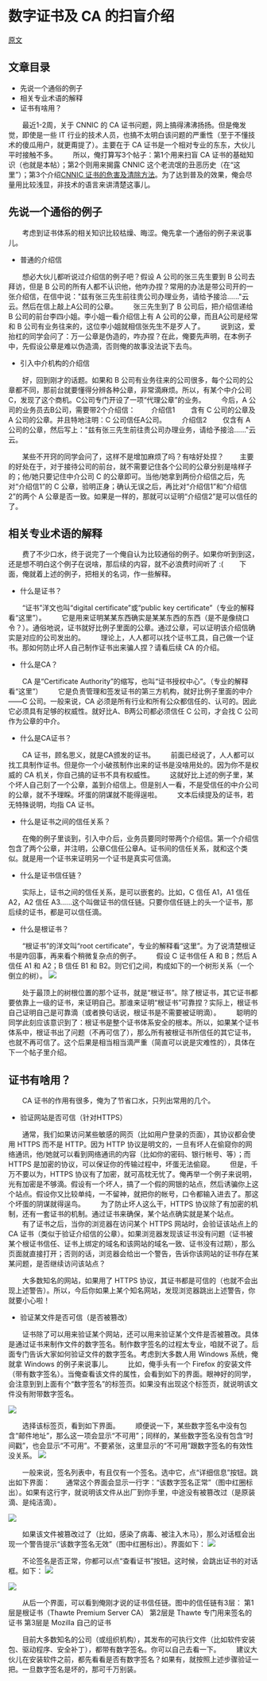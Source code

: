# 数字证书及 CA 的扫盲介绍

[原文](http://program-think.blogspot.com/2010/02/introduce-digital-certificate-and-ca.html)

## 文章目录

- 先说一个通俗的例子
- 相关专业术语的解释
- 证书有啥用？

　　最近1-2周，关于 CNNIC 的 CA 证书问题，网上搞得沸沸扬扬。但是俺发觉，即使是一些 IT 行业的技术人员，也搞不太明白该问题的严重性（至于不懂技术的傻瓜用户，就更甭提了）。主要在于 CA 证书是一个相对专业的东东，大伙儿平时接触不多。
　　所以，俺打算写3个帖子：第1个用来扫盲 CA 证书的基础知识（也就是本帖）；第2个则用来揭露 CNNIC 这个老流氓的丑恶历史（在“这里”）；第3个介绍[CNNIC 证书的危害及清除方法](2015_05_23_005.md)。为了达到普及的效果，俺会尽量用比较浅显，非技术的语言来讲清楚这事儿。

## 先说一个通俗的例子

　　考虑到证书体系的相关知识比较枯燥、晦涩。俺先拿一个通俗的例子来说事儿。

- 普通的介绍信

　　想必大伙儿都听说过介绍信的例子吧？假设 A 公司的张三先生要到 B 公司去拜访，但是 B 公司的所有人都不认识他，他咋办捏？常用的办法是带公司开的一张介绍信，在信中说："兹有张三先生前往贵公司办理业务，请给予接洽......"云云。然后在信上敲上A公司的公章。
　　张三先生到了 B 公司后，把介绍信递给 B 公司的前台李四小姐。李小姐一看介绍信上有 A 公司的公章，而且A公司是经常和 B 公司有业务往来的，这位李小姐就相信张先生不是歹人了。
　　说到这，爱抬杠的同学会问了：万一公章是伪造的，咋办捏？在此，俺要先声明，在本例子中，先假设公章是难以伪造滴，否则俺的故事没法说下去鸟。

- 引入中介机构的介绍信

　　好，回到刚才的话题。如果和 B 公司有业务往来的公司很多，每个公司的公章都不同，那前台就要懂得分辨各种公章，非常滴麻烦。所以，有某个中介公司 C，发现了这个商机。C公司专门开设了一项“代理公章”的业务。
　　今后，A 公司的业务员去B公司，需要带2个介绍信：
　　介绍信1
　　含有 C 公司的公章及 A 公司的公章。并且特地注明：C 公司信任A公司。
　　介绍信2
　　仅含有 A 公司的公章，然后写上："兹有张三先生前往贵公司办理业务，请给予接洽......"云云。

　　某些不开窍的同学会问了，这样不是增加麻烦了吗？有啥好处捏？
　　主要的好处在于，对于接待公司的前台，就不需要记住各个公司的公章分别是啥样子的；他/她只要记住中介公司 C 的公章即可。当他/她拿到两份介绍信之后，先对“介绍信1”的 C 公章，验明正身；确认无误之后，再比对“介绍信1”和“介绍信2”的两个 A 公章是否一致。如果是一样的，那就可以证明“介绍信2”是可以信任的了。

## 相关专业术语的解释

　　费了不少口水，终于说完了一个俺自认为比较通俗的例子。如果你听到到这，还是想不明白这个例子在说啥，那后续的内容，就不必浪费时间听了 :(
　　下面，俺就着上述的例子，把相关的名词，作一些解释。

- 什么是证书？

　　“证书”洋文也叫“digital certificate”或“public key certificate”（专业的解释看“这里”）。
　　它是用来证明某某东西确实是某某东西的东西（是不是像绕口令？）。通俗地说，证书就好比例子里面的公章。通过公章，可以证明该介绍信确实是对应的公司发出的。
　　理论上，人人都可以找个证书工具，自己做一个证书。那如何防止坏人自己制作证书出来骗人捏？请看后续 CA 的介绍。

- 什么是CA？

　　CA 是“Certificate Authority”的缩写，也叫“证书授权中心”。（专业的解释看“这里”）
　　它是负责管理和签发证书的第三方机构，就好比例子里面的中介——C 公司。一般来说，CA 必须是所有行业和所有公众都信任的、认可的。因此它必须具有足够的权威性。就好比A、B两公司都必须信任 C 公司，才会找 C 公司作为公章的中介。

- 什么是CA证书？

　　CA 证书，顾名思义，就是CA颁发的证书。
　　前面已经说了，人人都可以找工具制作证书。但是你一个小破孩制作出来的证书是没啥用处的。因为你不是权威的 CA 机关，你自己搞的证书不具有权威性。
　　这就好比上述的例子里，某个坏人自己刻了一个公章，盖到介绍信上。但是别人一看，不是受信任的中介公司的公章，就不予理睬。坏蛋的阴谋就不能得逞啦。
　　文本后续提及的证书，若无特殊说明，均指 CA 证书。

- 什么是证书之间的信任关系？

　　在俺的例子里谈到，引入中介后，业务员要同时带两个介绍信。第一个介绍信包含了两个公章，并注明，公章C信任公章A。证书间的信任关系，就和这个类似。就是用一个证书来证明另一个证书是真实可信滴。

- 什么是证书信任链？

　　实际上，证书之间的信任关系，是可以嵌套的。比如，C 信任 A1，A1 信任 A2，A2 信任 A3......这个叫做证书的信任链。只要你信任链上的头一个证书，那后续的证书，都是可以信任滴。

- 什么是根证书？

　　“根证书”的洋文叫“root certificate”，专业的解释看“这里”。为了说清楚根证书是咋回事，再来看个稍微复杂点的例子。
　　假设 C 证书信任 A 和 B；然后 A 信任 A1 和 A2；B 信任 B1 和 B2。则它们之间，构成如下的一个树形关系（一个倒立的树）。
![](img/2015_05_23_004_001.png)

　　处于最顶上的树根位置的那个证书，就是“根证书”。除了根证书，其它证书都要依靠上一级的证书，来证明自己。那谁来证明“根证书”可靠捏？实际上，根证书自己证明自己是可靠滴（或者换句话说，根证书是不需要被证明滴）。
　　聪明的同学此刻应该意识到了：根证书是整个证书体系安全的根本。所以，如果某个证书体系中，根证书出了问题（不再可信了），那么所有被根证书所信任的其它证书，也就不再可信了。这个后果是相当相当滴严重（简直可以说是灾难性的），具体在下一个帖子里介绍。

## 证书有啥用？

　　CA 证书的作用有很多，俺为了节省口水，只列出常用的几个。

- 验证网站是否可信（针对HTTPS）

　　通常，我们如果访问某些敏感的网页（比如用户登录的页面），其协议都会使用 HTTPS 而不是 HTTP。因为 HTTP 协议是明文的，一旦有坏人在偷窥你的网络通讯，他/她就可以看到网络通讯的内容（比如你的密码、银行帐号、等）；而 HTTPS 是加密的协议，可以保证你的传输过程中，坏蛋无法偷窥。
　　但是，千万不要以为，HTTPS 协议有了加密，就可高枕无忧了。俺再举一个例子来说明，光有加密是不够滴。假设有一个坏人，搞了一个假的网银的站点，然后诱骗你上这个站点。假设你又比较单纯，一不留神，就把你的帐号，口令都输入进去了。那这个坏蛋的阴谋就得逞鸟。
　　为了防止坏人这么干，HTTPS 协议除了有加密的机制，还有一套证书的机制。通过证书来确保，某个站点确实就是某个站点。
　　有了证书之后，当你的浏览器在访问某个 HTTPS 网站时，会验证该站点上的 CA 证书（类似于验证介绍信的公章）。如果浏览器发现该证书没有问题（证书被某个根证书信任、证书上绑定的域名和该网站的域名一致、证书没有过期），那么页面就直接打开；否则的话，浏览器会给出一个警告，告诉你该网站的证书存在某某问题，是否继续访问该站点？

　　大多数知名的网站，如果用了 HTTPS 协议，其证书都是可信的（也就不会出现上述警告）。所以，今后你如果上某个知名网站，发现浏览器跳出上述警告，你就要小心啦！

- 验证某文件是否可信（是否被篡改）

　　证书除了可以用来验证某个网站，还可以用来验证某个文件是否被篡改。具体是通过证书来制作文件的数字签名。制作数字签名的过程太专业，咱就不说了。后面专门告诉大家如何验证文件的数字签名。考虑到大多数人用 Windows 系统，俺就拿 Windows 的例子来说事儿。
　　比如，俺手头有一个 Firefox 的安装文件（带有数字签名）。当俺查看该文件的属性，会看到如下的界面。眼神好的同学，会注意到到上面有个“数字签名”的标签页。如果没有出现这个标签页，就说明该文件没有附带数字签名。

![](img/2015_05_23_004_002.png)

　　选择该标签页，看到如下界面。
　　顺便说一下，某些数字签名中没有包含“邮件地址”，那么这一项会显示“不可用”；同样的，某些数字签名没有包含“时间戳”，也会显示“不可用”。不要紧张，这里显示的“不可用”跟数字签名的有效性没关系。
![](img/2015_05_23_004_003.png)

　　一般来说，签名列表中，有且仅有一个签名。选中它，点“详细信息”按钮。跳出如下界面：
　　通常这个界面会显示一行字：“该数字签名正常”（图中红圈标出）。如果有这行字，就说明该文件从出厂到你手里，中途没有被篡改过（是原装滴、是纯洁滴）。

![](img/2015_05_23_004_004.png)

　　如果该文件被篡改过了（比如，感染了病毒、被注入木马），那么对话框会出现一个警告提示“该数字签名无效”（图中红圈标出）。界面如下：
![](img/2015_05_23_004_005.png)

　　不论签名是否正常，你都可以点“查看证书”按钮。这时候，会跳出证书的对话框。如下：
![](img/2015_05_23_004_006.png)

![](img/2015_05_23_004_007.png)

　　从后一个界面，可以看到俺刚才说的证书信任链。图中的信任链有3层：
第1层是根证书（Thawte Premium Server CA）
第2层是 Thawte 专门用来签名的证书
第3层是 Mozilla 自己的证书

　　目前大多数知名的公司（或组织机构），其发布的可执行文件（比如软件安装包、驱动程序、安全补丁），都带有数字签名。你可以自己去看一下。
　　建议大伙儿在安装软件之前，都先看看是否有数字签名？如果有，就按照上述步骤验证一把。一旦数字签名是坏的，那可千万别装。